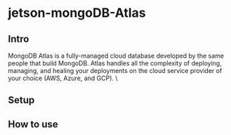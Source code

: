 # jetson-mongoDB-Atlas

## Intro

MongoDB Atlas is a fully-managed cloud database developed by the same people that build MongoDB. Atlas handles all the complexity of deploying, managing, and healing your deployments on the cloud service provider of your choice (AWS, Azure, and GCP). \



## Setup 

## How to use
